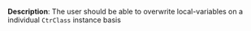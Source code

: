 __Description__: The user should be able to overwrite local-variables on a individual `CtrClass` instance basis